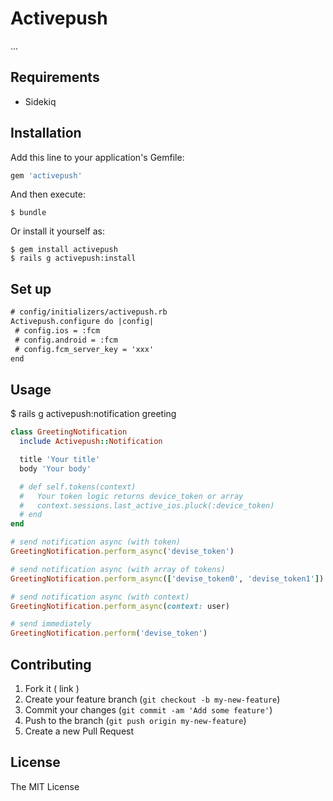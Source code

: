 # Activepush

...

## Requirements

* Sidekiq

## Installation

Add this line to your application's Gemfile:

```ruby
gem 'activepush'
```

And then execute:

    $ bundle

Or install it yourself as:

    $ gem install activepush
    $ rails g activepush:install

## Set up
```diff
# config/initializers/activepush.rb
Activepush.configure do |config|
 # config.ios = :fcm
 # config.android = :fcm
 # config.fcm_server_key = 'xxx'
end
```

## Usage

$ rails g activepush:notification greeting

```ruby
class GreetingNotification
  include Activepush::Notification

  title 'Your title'
  body 'Your body'

  # def self.tokens(context)
  #   Your token logic returns device_token or array
  #   context.sessions.last_active_ios.pluck(:device_token)
  # end
end

# send notification async (with token)
GreetingNotification.perform_async('devise_token')

# send notification async (with array of tokens)
GreetingNotification.perform_async(['devise_token0', 'devise_token1'])

# send notification async (with context)
GreetingNotification.perform_async(context: user)

# send immediately
GreetingNotification.perform('devise_token')
```

## Contributing

1. Fork it ( link )
2. Create your feature branch (`git checkout -b my-new-feature`)
3. Commit your changes (`git commit -am 'Add some feature'`)
4. Push to the branch (`git push origin my-new-feature`)
5. Create a new Pull Request

## License

The MIT License
